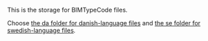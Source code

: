 This is the storage for BIMTypeCode files.

Choose [the da folder for danish-language files](https://github.com/bimtypecode/bimtypecode/da) and [the se folder for swedish-language files](https://github.com/bimtypecode/bimtypecode/se).
